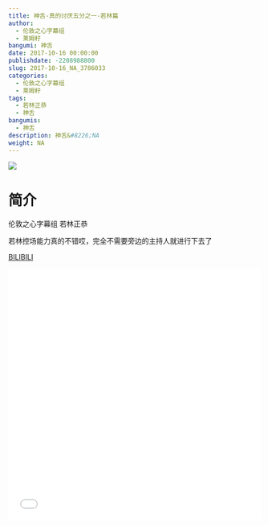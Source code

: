 ```yaml
---
title: 神舌-真的讨厌五分之一-若林篇
author: 
  - 伦敦之心字幕组
  - 莱姆籽
bangumi: 神舌
date: 2017-10-16 00:00:00
publishdate: -2208988800
slug: 2017-10-16_NA_3786033
categories: 
  - 伦敦之心字幕组
  - 莱姆籽
tags: 
  - 若林正恭
  - 神舌
bangumis: 
  - 神舌
description: 神舌&#8226;NA
weight: NA
---
```


![](https://i.imgur.com/P6JMISd.jpg)

# 简介  
伦敦之心字幕组 若林正恭


若林控场能力真的不错哎，完全不需要旁边的主持人就进行下去了

  [BILIBILI](https://www.bilibili.com/video/av3786033/)


  <iframe src="//www.bilibili.com/html/html5player.html?cid=6075745&aid=3786033" width="100%" height="500" frameborder="0" allowfullscreen="allowfullscreen"></iframe>
